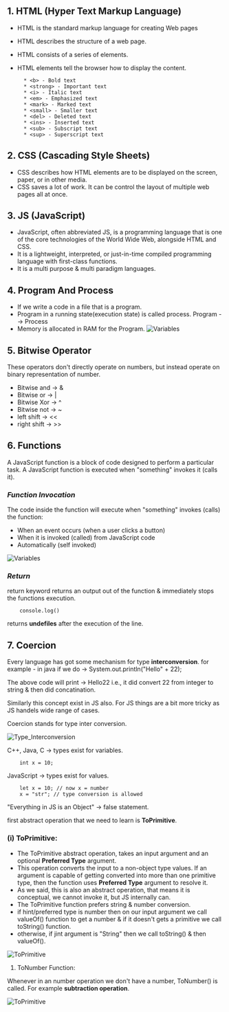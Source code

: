 ## 1. HTML (Hyper Text Markup Language)

* HTML is the standard markup language for creating Web pages
* HTML describes the structure of a web page.
* HTML consists of a series of elements.
* HTML elements tell the browser how to display the content.

        * <b> - Bold text
        * <strong> - Important text
        * <i> - Italic text
        * <em> - Emphasized text
        * <mark> - Marked text
        * <small> - Smaller text
        * <del> - Deleted text
        * <ins> - Inserted text
        * <sub> - Subscript text
        * <sup> - Superscript text

## 2. CSS (Cascading Style Sheets)

* CSS describes how HTML elements are to be displayed on the screen, paper, or in other media.
* CSS saves a lot of work. It can be control the layout of multiple web pages all at once.

## 3. JS (JavaScript)

* JavaScript, often abbreviated JS, is a programming language that is one of the core technologies of the World Wide Web, alongside HTML and CSS.
* It is a lightweight, interpreted, or just-in-time compiled programming language with first-class functions.
* It is a multi purpose & multi paradigm languages.

## 4. Program And Process

* If we write a code in a file that is a program.
* Program in a running state(execution state) is called process.
        Program --> Process 
* Memory is allocated in RAM for the Program.
![Variables](./1.Basics/Images/variables.png)

## 5. Bitwise Operator

These operators don't directly operate on numbers, but instead operate on binary representation of number.

* Bitwise and -> &
* Bitwise or -> |
* Bitwise Xor -> ^
* Bitwise not -> ~
* left shift -> <<
* right shift -> >>

## 6. Functions

A JavaScript function is a block of code designed to perform a particular task. A JavaScript function is executed when "something" invokes it (calls it).

### <em>Function Invocation</em>

The code inside the function will execute when "something" invokes (calls) the function:

* When an event occurs (when a user clicks a button)
* When it is invoked (called) from JavaScript code
* Automatically (self invoked)

![Variables](./1.Basics/Images/functions.png)

### <em>Return</em>

return keyword returns an output out of the function & immediately stops the functions execution.

        console.log()

returns <b>undefiles</b> after the execution of the line.

## 7. Coercion

Every language has got some mechanism for type **interconversion**.
for example - in java if we do -> System.out.println("Hello" + 22);

The above code will print -> Hello22 i.e., it did convert 22 from integer to string & then did concatination.

Similarly this concept exist in JS also. For JS things are a bit more tricky as JS handels wide range of cases.

Coercion stands for type inter conversion.

![Type_Interconversion](./1.Basics/Images/Type_Interconversion.png)

C++, Java, C -> types exist for variables.
        
        int x = 10;

JavaScript -> types exist for values.

        let x = 10; // now x = number
        x = "str"; // type conversion is allowed

"Everything in JS is an Object" -> false statement.

first abstract operation that we need to learn is **ToPrimitive**.

### (i) ToPrimitive:

* The ToPrimitive abstract operation, takes an input argument and an optional **Preferred Type** argument.
* This operation converts the input to a non-object type values. If an argument is capable of getting converted into more than one primitive type, then the function uses **Preferred Type** argument to resolve it.
* As we said, this is also an abstract operation, that means it is conceptual, we cannot invoke it, but JS internally can.
* The ToPrimitive function prefers string & number conversion.
* if hint/preferred type is number then on our input argument we call valueOf() function to get a number & if it doesn't gets a primitive we call toString() function.
* otherwise, if jint argument is "String" then we call toString() & then valueOf().

![ToPrimitive](./1.Basics/Images/ToPrimitive.png) 

1. ToNumber Function:

Whenever in an number operation we don't have a number, ToNumber() is called.
For example **subtraction operation**.

![ToPrimitive](./1.Basics/Images/toNumber.png)